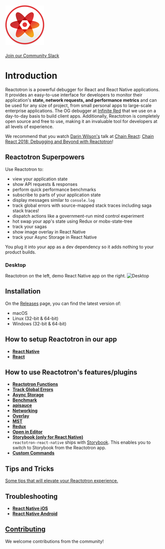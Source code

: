 # ![Reactotron Logo](./docs/plugin-docs/images/readme/Reactotron-128.png)

[Join our Community Slack](http://community.infinite.red/)

# Introduction

Reactotron is a powerful debugger for React and React Native applications. It provides an easy-to-use interface for developers to monitor their application's **state, network requests, and performance metrics** and can be used for any size of project, from small personal apps to large-scale enterprise applications. The OG debugger at [Infinite Red](https://infinite.red) that we use on a day-to-day basis to build client apps. Additionally, Reactotron is completely open source and free to use, making it an invaluable tool for developers at all levels of experience.

We recommend that you watch [Darin Wilson's](https://github.com/darinwilson) talk at [Chain React](https://chainreactconf.com/): [Chain React 2018: Debugging and Beyond with Reactotron](https://www.youtube.com/watch?v=UiPo9A9k7xc)!

## Reactotron Superpowers

Use Reactotron to:

- view your application state
- show API requests & responses
- perform quick performance benchmarks
- subscribe to parts of your application state
- display messages similar to `console.log`
- track global errors with source-mapped stack traces including saga stack traces!
- dispatch actions like a government-run mind control experiment
- hot swap your app's state using Redux or mobx-state-tree
- track your sagas
- show image overlay in React Native
- track your Async Storage in React Native

You plug it into your app as a dev dependency so it adds nothing to your product builds.

### Desktop

Reactotron on the left, demo React Native app on the right.
![Desktop](./docs/images/readme/reactotron-demo-app.gif)

## Installation

On the [Releases](https://github.com/infinitered/reactotron/releases/tag/v2.17.1) page, you can find the latest version of:

- macOS
- Linux (32-bit & 64-bit)
- Windows (32-bit & 64-bit)

<!-- ### Auto Updates
Once you have the application installed it should download and alert you that a new version is available and that new version should be installed on next launch. -->

## How to setup Reactotron in our app

- [**React Native**](./docs/plugin-docs/quick-start-react-native.md#installing-reactotronapp)
- [**React**](./docs/plugin-docs/quick-start-react-js.md#installing-reactotronapp)

## How to use Reactotron's features/plugins

- [**Reactotron Functions**](./docs/plugin-docs/reactotron-functions.md)
- [**Track Global Errors**](./docs/plugin-docs/plugin-track-global-errors.md)
- [**Async Storage**](./docs/plugin-docs/plugin-async-storage.md)
- [**Benchmark**](./docs/plugin-docs/plugin-benchmark.md)
- [**apisauce**](./docs/plugin-docs/plugin-apisauce.md)
- [**Networking**](./docs/plugin-docs/plugin-networking.md)
- [**Overlay**](./docs/plugin-docs/plugin-overlay.md)
- [**MST**](./docs/plugin-docs/plugin-mst.md)
- [**Redux**](./docs/plugin-docs/plugin-redux.md)
- [**Open in Editor**](./docs/plugin-docs/plugin-open-in-editor.md)
- [**Storybook (only for React Native)**](./docs/plugin-docs/plugin-storybook.md) \
   `reactotron-react-native` ships with [Storybook](https://storybook.js.org/).
  This enables you to switch to Storybook from the Reactotron app.
- [**Custom Commands**](./docs/plugin-docs/custom-commands.md)

## Tips and Tricks

[Some tips that will elevate your Reactotron experience.](./docs/plugin-docs/tips.md)

## Troubleshooting

- [**React Native iOS**](./docs/plugin-docs/troubleshooting.md#react-native-ios)
- [**React Native Android**](./docs/plugin-docs/troubleshooting.md#react-native-android)

## [Contributing ](./docs/plugin-docs/contributing.md)

We welcome contributions from the community!
